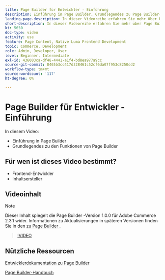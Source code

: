 ```yaml
---
title: Page Builder für Entwickler - Einführung
description: Einführung in Page Builder, Grundlegendes zu Page Builder-Funktionen
landing-page-description: In dieser Videoreihe erfahren Sie mehr über Page Builder und darüber, wie Sie diese erweitern können, um optimale Storefront [!DNL Commerce] Erlebnisse zu schaffen.
short-description: In dieser Videoreihe erfahren Sie mehr über Page Builder und darüber, wie Sie diese erweitern können, um optimale Storefront [!DNL Commerce] Erlebnisse zu schaffen.
kt: 5650
doc-type: video
activity: use
feature: Page Content, Native Luma Frontend Development
topic: Commerce, Development
role: Admin, Developer, User
level: Beginner, Intermediate
exl-id: 436003ca-df48-4441-a1f4-bd8ea977a9cc
source-git-commit: 8465b3cc417d328461c52cf6da07f953c8250dd2
workflow-type: tm+mt
source-wordcount: '117'
ht-degree: 0%

---
```


# Page Builder für Entwickler - Einführung

In diesem Video:

- Einführung in Page Builder
- Grundlegendes zu den Funktionen von Page Builder

## Für wen ist dieses Video bestimmt?

- Frontend-Entwickler
- Inhaltsersteller

## Videoinhalt

>[!NOTE]
>
>Dieser Inhalt spiegelt die Page Builder -Version 1.0.0 für Adobe Commerce 2.3.1 wider. Informationen zu Aktualisierungen in späteren Versionen finden Sie in den [ zu Page Builder ](https://experienceleague.adobe.com/docs/commerce-admin/page-builder/release-notes.html?lang=de).

>[!VIDEO](https://video.tv.adobe.com/v/3432512?quality=12&learn=on&captions=ger)

## Nützliche Ressourcen

[Entwicklerdokumentation zu Page Builder](https://developer.adobe.com/commerce/frontend-core/page-builder/)

[Page Builder-Handbuch](https://experienceleague.adobe.com/docs/commerce-admin/page-builder/introduction.html?lang=de)
